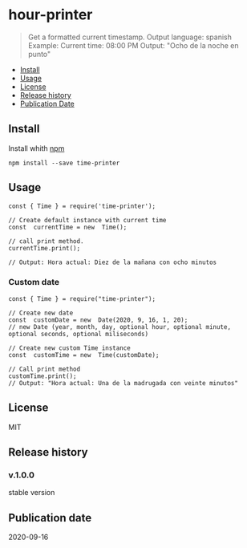# hour-printer
>Get a formatted current timestamp. 
Output language: spanish
Example: 
Current time: 08:00 PM
Output:
"Ocho de la noche en punto"

 - [Install](#install)
 - [Usage](#usage)
 - [License](#license)
 - [Release history](#release-history)
 - [Publication Date](#publication-date)

##	Install
Install whith [npm](https://www.npmjs.com/) 

    npm install --save time-printer

## Usage

    const { Time } = require('time-printer');
    
    // Create default instance with current time
    const  currentTime = new  Time();
    
    // call print method.
    currentTime.print();
    
    // Output: Hora actual: Diez de la mañana con ocho minutos

### Custom date

    const { Time } = require("time-printer");

    // Create new date
    const  customDate = new  Date(2020, 9, 16, 1, 20);
    // new Date (year, month, day, optional hour, optional minute, optional seconds, optional miliseconds)
    
    // Create new custom Time instance
    const  customTime = new  Time(customDate);
    
    // Call print method
    customTime.print();
    // Output: "Hora actual: Una de la madrugada con veinte minutos"


## License
MIT

## Release history
### v.1.0.0
stable version

## Publication date
2020-09-16